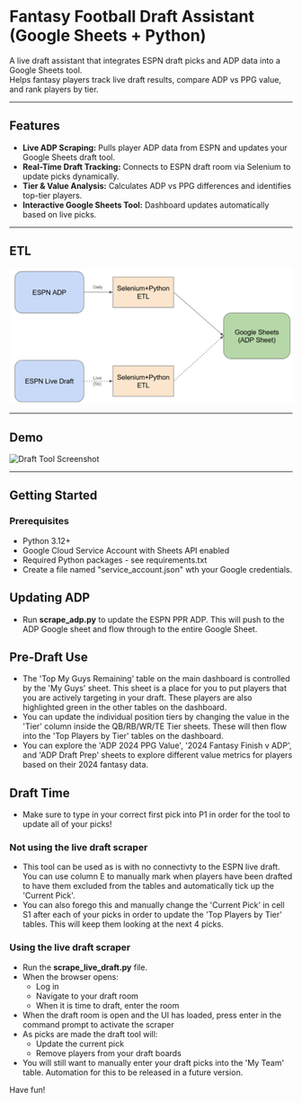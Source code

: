 # Fantasy Football Draft Assistant (Google Sheets + Python)

A live draft assistant that integrates ESPN draft picks and ADP data into a Google Sheets tool.  
Helps fantasy players track live draft results, compare ADP vs PPG value, and rank players by tier.

---

## Features

- **Live ADP Scraping:** Pulls player ADP data from ESPN and updates your Google Sheets draft tool.
- **Real-Time Draft Tracking:** Connects to ESPN draft room via Selenium to update picks dynamically.
- **Tier & Value Analysis:** Calculates ADP vs PPG differences and identifies top-tier players.
- **Interactive Google Sheets Tool:** Dashboard updates automatically based on live picks.

---

## ETL

![ETL_Diagram](assets/ETL_Diagram.png)  


---

## Demo

![Draft Tool Screenshot](assets/draft_tool.gif)  


---

## Getting Started

### Prerequisites

- Python 3.12+
- Google Cloud Service Account with Sheets API enabled
- Required Python packages - see requirements.txt
- Create a file named "service_account.json" wth your Google credentials.

## Updating ADP

- Run **scrape_adp.py** to update the ESPN PPR ADP.  This will push to the ADP Google sheet and flow through to the entire Google Sheet.

## Pre-Draft Use

- The 'Top My Guys Remaining' table on the main dashboard is controlled by the 'My Guys' sheet.  This sheet is a place for you to put players that you are actively targeting in your draft.
  These players are also highlighted green in the other tables on the dashboard.
- You can update the individual position tiers by changing the value in the 'Tier' column inside the QB/RB/WR/TE Tier sheets.  These will then flow into the 'Top Players by Tier' tables on the dashboard.
- You can explore the 'ADP 2024 PPG Value', '2024 Fantasy Finish v ADP', and 'ADP Draft Prep' sheets to explore different value metrics for players based on their 2024 fantasy data.

## Draft Time
- Make sure to type in your correct first pick into P1 in order for the tool to update all of your picks!
  
### Not using the live draft scraper
- This tool can be used as is with no connectivty to the ESPN live draft.  You can use column E to manually mark when players have been drafted to have them excluded from the tables and automatically tick up the 'Current Pick'.
- You can also forego this and manually change the 'Current Pick' in cell S1 after each of your picks in order to update the 'Top Players by Tier' tables.  This will keep them looking at the next 4 picks.

### Using the live draft scraper
- Run the **scrape_live_draft.py** file.
- When the browser opens:
  -   Log in
  -   Navigate to your draft room
  -   When it is time to draft, enter the room
- When the draft room is open and the UI has loaded, press enter in the command prompt to activate the scraper
- As picks are made the draft tool will:
  - Update the current pick
  - Remove players from your draft boards
- You will still want to manually enter your draft picks into the 'My Team' table.  Automation for this to be released in a future version.

Have fun!


